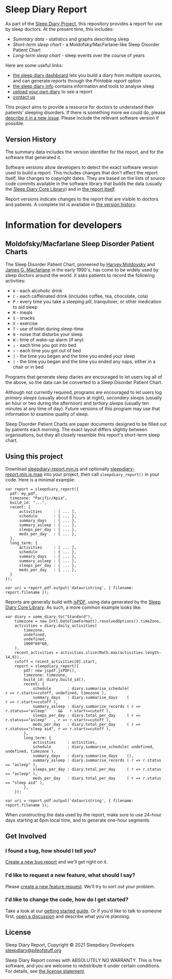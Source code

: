 # Sleep Diary Report

As part of the [Sleep Diary Project](https://sleepdiary.github.io/), this repository provides a report for use by sleep doctors.  At the present time, this includes:

* _Summary data_ - statistics and graphs describing sleep
* _Short-term sleep chart_ - a Moldofsky/MacFarlane-like Sleep Disorder Patient Chart
* _Long-term sleep chart_ - sleep events over the course of years

Here are some useful links:

* [the sleep diary dashboard](../dashboard) lets you build a diary from multiple sources, and can generate reports through the _Printable report_ option
* [the sleep diary info](https://github.com/sleepdiary/info) contains information and tools to analyse sleep
* <a href="#diary-input" id="diary-input-link">upload your own diary</a> to see a report
* [contact us](https://github.com/sleepdiary/report/issues/new/choose)
<input id="diary-input" type="file" style="display:none">

This project aims to provide a resource for doctors to understand their patients' sleeping disorders.  If there is something more we could do, please [describe it in a new issue](https://github.com/sleepdiary/report/issues/new).  Please include the relevant software version if possible.

## Version History

The summary data includes the version identifier for the report, and for the software that generated it.

Software versions allow developers to detect the exact software version used to build a report.  This includes changes that don't affect the report itself, like changes to copyright dates.  They are based on the lists of source code commits available in the software library that builds the data (usually the [Sleep Diary Core Library](https://github.com/sleepdiary/core/commits/built)) and in [the report itself](https://github.com/sleepdiary/report/commits/built).

Report versions indicate changes to the report that are visible to doctors and patients.  A complete list is available in [the version history](version_history.txt).

# Information for developers

## Moldofsky/Macfarlane Sleep Disorder Patient Charts

The Sleep Disorder Patient Chart, pioneered by [Harvey Moldoysky](http://sites.utoronto.ca/pain/about-us/profile/harvey-moldofsky.html) and [James G. Macfarlane](https://www.psychiatry.utoronto.ca/faculty/james-g-macfarlane) in the early 1990's, has come to be widely used by sleep doctors around the world.  It asks patients to record the following activities:

* `A` - each alcoholic drink
* `C` - each caffeinated drink (includes coffee, tea, chocolate, cola)
* `P` - every time you take a sleeping pill, tranqulisier, or other medication to aid sleep
* `M` - meals
* `S` - snacks
* `X` - exercise
* `T` - use of toilet during sleep-time
* `N` - noise that disturbs your sleep
* `W` - time of wake-up alarm (if any)
* `↓` - each time you got into bed
* `↑` - each time you got out of bed
* `|` - the time you began and the time you ended your sleep
* `|` - the time you began and the time you ended any naps, either in a chair or in bed

Programs that generate sleep diaries are encouraged to let users log all of the above, so the data can be converted to a Sleep Disorder Patient Chart.

Although not currently required, programs are encouraged to let users log _primary sleeps_ (usually about 8 hours at night), _secondary sleeps_ (usually an hour or two during the afternoon) and _tertiary sleeps_ (usually ten minutes at any time of day).  Future versions of this program may use that information to examine quality of sleep.

Sleep Disorder Patient Charts are paper documents designed to be filled out by patients each morning.  The exact layout differs slightly between organisations, but they all closely resemble this report's short-term sleep chart.

## Using this project

Download [sleepdiary-report.min.js](sleepdiary-report.min.js) and optionally [sleepdiary-report.min.js.map](sleepdiary-report.min.js.map) into your project, then call `sleepdiary_report()` in your code.  Here is a minimal example:

    var report = sleepdiary_report({
      pdf: my_pdf,
      timezone: "Pacific/Apia",
      build_id: "...",
      recent: {
          activities     : [ ... ],
          schedule       : { ... },
          summary_days   : { ... },
          summary_asleep : { ... },
          sleeps_per_day : { ... },
          meds_per_day   : { ... },
      },
      long_term: {
          activities     : [ ... ],
          schedule       : { ... },
          summary_days   : { ... },
          summary_asleep : { ... },
          sleeps_per_day : { ... },
          meds_per_day   : { ... },
      }
    });

    var uri = report.pdf.output('datauristring', { filename: report.filename });

Reports are generally build with [jsPDF](https://github.com/MrRio/jsPDF), using data generated by the [Sleep Diary Core Library](https://github.com/sleepdiary/core).  As such, a more common example looks like:

    var diary = some_diary.to("Standard"),
        timezone = new Intl.DateTimeFormat().resolvedOptions().timeZone,
        activities = diary.daily_activities(
            timezone,
            undefined,
            undefined,
            1000*60*60,
        ),
        recent_activities = activities.slice(Math.max(activities.length-14,0)),
        cutoff = recent_activities[0].start,
        report = sleepdiary_report({
            pdf: new jspdf.jsPDF(),
            timezone: timezone,
            build_id: diary.build_id(),
            recent: {
                schedule       : diary.summarise_schedule(                             r => r.start>=cutoff, undefined, timezone ),
                summary_days   : diary.summarise_days    (                             r => r.start>=cutoff ),
                summary_asleep : diary.summarise_records ( r => r.status=="asleep"     &&   r.start>=cutoff ),
                sleeps_per_day : diary.total_per_day     ( r => r.status=="asleep"   , r => r.start>=cutoff ),
                meds_per_day   : diary.total_per_day     ( r => r.status=="sleep aid", r => r.start>=cutoff ),
            },
            long_term: {
                activities     : activities,
                schedule       : diary.summarise_schedule( undefined, undefined, timezone ),
                summary_days   : diary.summarise_days    (),
                summary_asleep : diary.summarise_records ( r => r.status == "asleep" ),
                sleeps_per_day : diary.total_per_day     ( r => r.status == "asleep" ),
                meds_per_day   : diary.total_per_day     ( r => r.status == "sleep aid" ),
            },
        });

    var uri = report.pdf.output('datauristring', { filename: report.filename });

When constructing the data used by the report, make sure to use 24-hour days starting at 6pm local time, and to generate one-hour segments.

## Get Involved

### I found a bug, how should I tell you?

[Create a new bug report](https://github.com/sleepdiary/report/issues/new?assignees=&labels=&template=bug_report.md&title=) and we'll get right on it.

### I'd like to request a new feature, what should I say?

Please [create a new feature request](https://github.com/sleepdiary/report/issues/new?assignees=&labels=&template=feature_request.md&title=).  We'll try to sort out your problem.

### I'd like to change the code, how do I get started?

Take a look at our [getting started guide](https://github.com/sleepdiary/docs/blob/main/development/getting-started.md).  Or if you'd like to talk to someone first, [open a discussion](https://github.com/sleepdiary/sleepdiary.github.io/discussions) and describe what you're planning.

## License

Sleep Diary Report, Copyright © 2021 Sleepdiary Developers <sleepdiary@pileofstuff.org>

Sleep Diary Report comes with ABSOLUTELY NO WARRANTY.  This is free software, and you are welcome to redistribute it under certain conditions.  For details, see [the license statement](LICENSE).

<script src="https://cdnjs.cloudflare.com/ajax/libs/jspdf/2.3.1/jspdf.umd.min.js"></script>
<script src="../core/sleepdiary-core.min.js"></script>
<script src="sleepdiary-report.min.js"></script>
<script src="index.js"></script>

